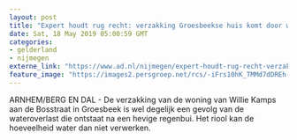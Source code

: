 ```yaml
---
layout: post
title: "Expert houdt rug recht: verzakking Groesbeekse huis komt door wateroverlast"
date: Sat, 18 May 2019 05:00:59 GMT
categories: 
- gelderland 
- nijmegen 
externe_link: "https://www.ad.nl/nijmegen/expert-houdt-rug-recht-verzakking-groesbeekse-huis-komt-door-wateroverlast~a0e543f0/"
feature_image: "https://images2.persgroep.net/rcs/-iFrs10hK_TMMd7dDREh-lLUgcM/diocontent/130124080/_fitwidth/400/?appId=21791a8992982cd8da851550a453bd7f&quality=0.7"
---
```


ARNHEM/BERG EN DAL - De verzakking van de woning van Willie Kamps aan de Bosstraat in Groesbeek is wel degelijk een gevolg van de wateroverlast die ontstaat na een hevige regenbui. Het riool kan de hoeveelheid water dan niet verwerken.
